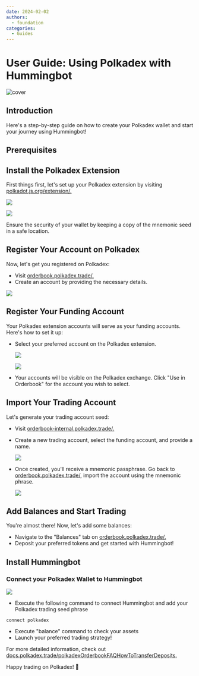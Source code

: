 ```yaml
---
date: 2024-02-02
authors:
  - foundation
categories:
  - Guides
---
```


# User Guide: Using Polkadex with Hummingbot

![cover](image0.webp)

## Introduction

Here's a step-by-step guide on how to create your Polkadex wallet and start your journey using Hummingbot!

<!-- more -->

## Prerequisites

## Install the Polkadex Extension

First things first, let's set up your Polkadex extension by visiting [polkadot.js.org/extension/.](https://polkadot.js.org/extension/)

![](image1.png)

![](image2.png)

Ensure the security of your wallet by keeping a copy of the mnemonic seed in a safe location.

## Register Your Account on Polkadex

Now, let's get you registered on Polkadex:

- Visit [orderbook.polkadex.trade/.](https://orderbook.polkadex.trade/)
- Create an account by providing the necessary details.

![](image3.png)

## Register Your Funding Account

Your Polkadex extension accounts will serve as your funding accounts. Here's how to set it up:

- Select your preferred account on the Polkadex extension.

  ![](image4.png)

  ![](image5.png)

- Your accounts will be visible on the Polkadex exchange. Click "Use in Orderbook" for the account you wish to select.

## Import Your Trading Account

Let's generate your trading account seed:

- Visit [orderbook-internal.polkadex.trade/.](https://orderbook-internal.polkadex.trade/)
- Create a new trading account, select the funding account, and provide a name.

  ![](image6.png)

- Once created, you'll receive a mnemonic passphrase. Go back to [orderbook.polkadex.trade/](https://orderbook.polkadex.trade/), import the account using the mnemonic phrase.

  ![](image7.png)


## Add Balances and Start Trading

You're almost there! Now, let's add some balances:

- Navigate to the "Balances" tab on [orderbook.polkadex.trade/.](https://orderbook.polkadex.trade/)
- Deposit your preferred tokens and get started with Hummingbot!



## Install Hummingbot




### Connect your Polkadex Wallet to Hummingbot

![](image8.png)

- Execute the following command to connect Hummingbot and add your Polkadex trading seed phrase

```
connect polkadex

```

- Execute "balance" command to check your assets 
- Launch your preferred trading strategy!


For more detailed information, check out [docs.polkadex.trade/polkadexOrderbookFAQHowToTransferDeposits.](https://docs.polkadex.trade/polkadexOrderbookFAQHowToTransferDeposits/)


Happy trading on Polkadex! 🚀